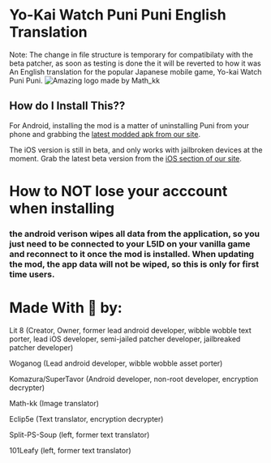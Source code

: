 
# Yo-Kai Watch Puni Puni English Translation 
Note: The change in file structure is temporary for compatibilaty with the beta patcher, as soon as testing is done the it will be reverted to how it was
An English translation for the popular Japanese mobile game, Yo-kai Watch Puni Puni.
![Amazing logo made by Math_kk](https://i.imgur.com/39kA5rB.png)

## How do I Install This??

For Android, installing the mod is a matter of uninstalling Puni from your phone and grabbing the [latest modded apk from our site](https://www.punitranslation.com/downloads/android).

The iOS version is still in beta, and only works with jailbroken devices at the moment. Grab the latest beta version from the [iOS section of our site](https://www.punitranslation.com/downloads/ios).


# How to NOT lose your acccount when installing

### the android verison wipes all data from the application, so you just need to be connected to your L5ID on your vanilla game and reconnect to it once the mod is installed. When updating the mod, the app data will not be wiped, so this is only for first time users.


# Made With 💙 by:
Lit 8 (Creator, Owner, former lead android developer, wibble wobble text porter, lead iOS developer, semi-jailed patcher developer, jailbreaked patcher developer)

Woganog (Lead android developer, wibble wobble asset porter)

Komazura/SuperTavor (Android developer, non-root developer, encryption decrypter)

Math-kk (Image translator)

Eclip5e (Text translator, encryption decrypter)

Split-PS-Soup (left, former text translator)

101Leafy (left, former text translator)

